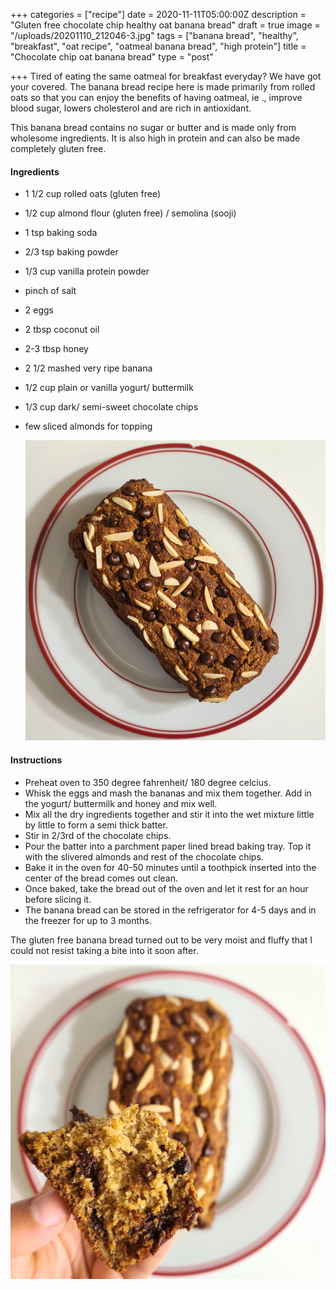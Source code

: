 +++
categories = ["recipe"]
date = 2020-11-11T05:00:00Z
description = "Gluten free chocolate chip healthy oat banana bread"
draft = true
image = "/uploads/20201110_212046-3.jpg"
tags = ["banana bread", "healthy", "breakfast", "oat recipe", "oatmeal banana bread", "high protein"]
title = "Chocolate chip oat banana bread"
type = "post"

+++
Tired of eating the same oatmeal for breakfast everyday? We have got your covered. The banana bread recipe here is made primarily from rolled oats so that you can enjoy the benefits of having oatmeal, ie ., improve blood sugar, lowers cholesterol and are rich in antioxidant. 

This banana bread contains no sugar or butter and is made only from wholesome ingredients. It is also high in protein and can also be made completely gluten free. 

#### Ingredients

* 1 1/2 cup rolled oats (gluten free)
* 1/2 cup almond flour (gluten free) / semolina (sooji)
* 1 tsp baking soda
* 2/3 tsp baking powder
* 1/3 cup vanilla protein powder
* pinch of salt
* 2 eggs
* 2 tbsp coconut oil
* 2-3 tbsp honey
* 2 1/2 mashed very ripe banana
* 1/2 cup plain or vanilla yogurt/ buttermilk
* 1/3 cup dark/ semi-sweet chocolate chips
* few sliced almonds for topping

  ![](/uploads/20201110_210829-3.jpg)

#### Instructions

* Preheat oven to 350 degree fahrenheit/ 180 degree celcius.
* Whisk the eggs and mash the bananas and mix them together. Add in the yogurt/ buttermilk and honey and mix well.
* Mix all the dry ingredients together and stir it into the wet mixture little by little to form a semi thick batter.
* Stir in 2/3rd of the chocolate chips.
* Pour the batter into a parchment paper lined bread baking tray. Top it with the slivered almonds and rest of the chocolate chips.
* Bake it in the oven for 40-50 minutes until a toothpick inserted into the center of the bread comes out clean.
* Once baked, take the bread out of the oven and let it rest for an hour before slicing it.
* The banana bread can be stored in the refrigerator for 4-5 days and in the freezer for up to 3 months.

The gluten free banana bread turned out to be very moist and fluffy that I could not resist taking a bite into it soon after. 

![](/uploads/20201110_211603-2.jpg)